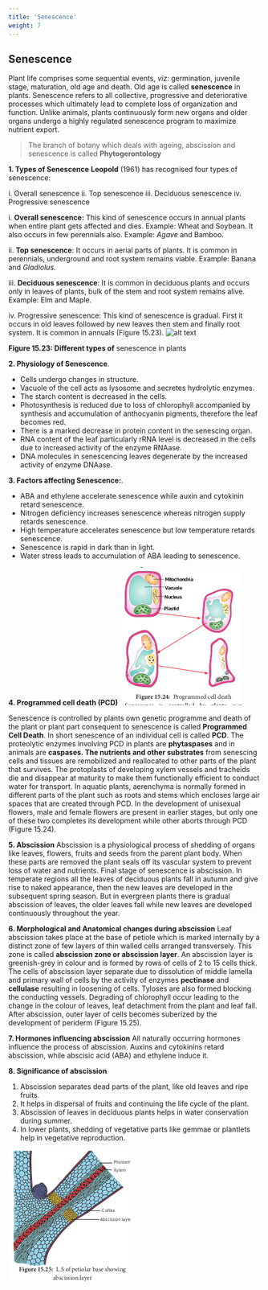 ```yaml
---
title: 'Senescence'
weight: 7
---
```


## Senescence
Plant life comprises some sequential events, _viz_: germination, juvenile stage, maturation, old age and death. Old age is called **senescence** in plants. Senescence refers to all collective, progressive and deteriorative processes which ultimately lead to complete loss of organization and function. Unlike animals, plants continuously form new organs and older organs undergo a highly regulated senescence program to maximize nutrient export.

>The branch of botany which deals with ageing, abscission and senescence is called **Phytogerontology**

**1. Types of Senescence** 
**Leopold** (1961) has recognised four types of senescence:

i. Overall senescence 
ii. Top senescence 
iii. Deciduous senescence 
iv. Progressive senescence 

i. **Overall senescence:** This kind of senescence occurs in annual plants when entire plant gets affected and dies.
Example: Wheat and Soybean. It also occurs in few perennials also. Example: _Agave_ and Bamboo.

ii. **Top senescence**: It occurs in aerial parts of plants. It is common in perennials, underground and root system remains viable. Example: Banana and _Gladiolus_.

iii. **Deciduous senescence**: It is common in deciduous plants and occurs only in leaves of plants, bulk of the stem and root system remains alive. Example: Elm and Maple.

iv. Progressive senescence: This kind of senescence is gradual. First it occurs in old leaves followed by new leaves then stem and finally root system. It is common in annuals (Figure 15.23).
![alt text](15.25.png)

**Figure 15.23: Different types of** senescence in plants

**2. Physiology of Senescence**. 
- Cells undergo changes in structure. 
- Vacuole of the cell acts as lysosome and secretes hydrolytic enzymes. 
- The starch content is decreased in the cells. 
- Photosynthesis is reduced due to loss of chlorophyll accompanied by synthesis and accumulation of anthocyanin pigments, therefore the leaf becomes red.
- There is a marked decrease in protein content in the senescing organ.
- RNA content of the leaf particularly rRNA level is decreased in the cells due to increased activity of the enzyme RNAase.
- DNA molecules in senescencing leaves degenerate by the increased activity of enzyme DNAase.

**3. Factors affecting Senescence:**. 
- ABA and ethylene accelerate senescence while auxin and cytokinin retard senescence.
- Nitrogen deficiency increases senescence whereas nitrogen supply retards senescence.
- High temperature accelerates senescence but low temperature retards senescence.
- Senescence is rapid in dark than in light. 
- Water stress leads to accumulation of ABA leading to senescence. 

**4. Programmed cell death (PCD)**
![alt text](15.26.png)

Senescence is controlled by plants own genetic programme and death of the plant or plant part consequent to senescence is called **Programmed Cell Death**. In short senescence of an individual cell is called **PCD**. The proteolytic enzymes involving PCD in plants are **phytaspases** and in animals are **caspases. The nutrients and other substrates** from senescing cells and tissues are remobilized and reallocated to other parts of the plant that survives. The protoplasts of developing xylem vessels and tracheids die and disappear at maturity to make them functionally efficient to conduct water for transport. In aquatic plants, aerenchyma is normally formed in different parts of the plant such as roots and stems which encloses large air spaces that are created through PCD. In the development of unisexual flowers, male and female flowers are present in earlier stages, but only one of these two completes its development while other aborts through PCD (Figure 15.24).

**5. Abscission** 
Abscission is a physiological process of shedding of organs like leaves, flowers, fruits and seeds from the parent plant body. When these parts are removed the plant seals off its vascular system to prevent loss of water and nutrients. Final stage of senescence is abscission. In temperate regions all the leaves of deciduous plants fall in autumn and give rise to naked appearance, then the new leaves are developed in the subsequent spring season. But in evergreen plants there is gradual abscission of leaves, the older leaves fall while new leaves are developed continuously throughout the year.

**6. Morphological and Anatomical changes during abscission** 
Leaf abscission takes place at the base of petiole which is marked internally by a distinct zone of few layers of thin walled cells arranged transversely. This zone is called **abscission zone or abscission layer**. An abscission layer is greenish-grey in colour and is formed by rows of cells of 2 to 15 cells thick. The cells of abscission layer separate due to dissolution of middle lamella and primary wall of cells by the activity of enzymes **pectinase** and **cellulase** resulting in loosening of cells. Tyloses are also formed blocking the conducting vessels. Degrading of chlorophyll occur leading to the change in the colour of leaves, leaf detachment from the plant and leaf fall. After abscission, outer layer of cells becomes suberized by the development of periderm (Figure 15.25). 

**7. Hormones influencing abscission**
All naturally occurring hormones influence the process of abscission. Auxins and cytokinins retard abscission, while abscisic acid (ABA) and ethylene induce it.

**8. Significance of abscission** 
1. Abscission separates dead parts of the plant, like old leaves and ripe fruits. 
2. It helps in dispersal of fruits and continuing the life cycle of the plant.
3. Abscission of leaves in deciduous plants helps in water conservation during summer.
4. In lower plants, shedding of vegetative parts like gemmae or plantlets help in vegetative reproduction.

![ L.S of petiolar base showing abscission layer](15.27.png "")